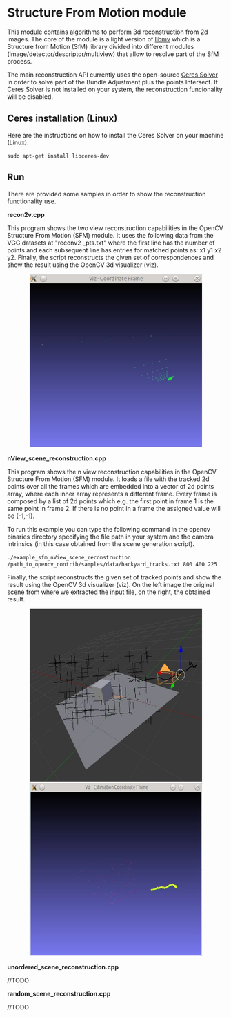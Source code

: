Structure From Motion module
============================

This module contains algorithms to perform 3d reconstruction from 2d images. The core of the module is a light version of [libmv](https://github.com/libmv/libmv) which is a Structure from Motion (SfM) library divided into different modules (image/detector/descriptor/multiview) that allow to resolve part of the SfM process.

The main reconstruction API currently uses the open-source [Ceres Solver](http://ceres-solver.org/) in order to solve part of the Bundle Adjustment plus the points Intersect. If Ceres Solver is not installed on your system, the reconstruction funcionality will be disabled.


Ceres installation (Linux)
--------------------------

Here are the instructions on how to install the Ceres Solver on your machine (Linux).

    sudo apt-get install libceres-dev


Run
---

There are provided some samples in order to show the reconstruction functionality use.

**recon2v.cpp**

This program shows the two view reconstruction capabilities in the OpenCV Structure From Motion (SFM) module. It uses the following data from the VGG datasets at "reconv2 _pts.txt" where the first line has the number of points and each subsequent line has entries for matched points as: x1 y1 x2 y2. Finally, the script reconstructs the given set of correspondences and show the result using the OpenCV 3d visualizer (viz).

<p align="center">
  <img src="doc/pics/recon2v.jpg" width="400" height="400">
</p>

**nView_scene_reconstruction.cpp**

This program shows the n view reconstruction capabilities in the OpenCV Structure From Motion (SFM) module. It loads a file with the tracked 2d points over all the frames which are embedded into a vector of 2d points array, where each inner array represents a different frame. Every frame is composed by a list of 2d points which e.g. the first point in frame 1 is the same point in frame 2. If there is no point in a frame the assigned value will be (-1,-1).

To run this example you can type the following command in the opencv binaries directory specifying the file path in your system and the camera intrinsics (in this case obtained from the scene generation script).

    ./example_sfm_nView_scene_reconstruction /path_to_opencv_contrib/samples/data/backyard_tracks.txt 800 400 225

Finally, the script reconstructs the given set of tracked points and show the result using the OpenCV 3d visualizer (viz). On the left image the original scene from where we extracted the input file, on the right, the obtained result.

<p align="center">
  <img src="doc/pics/nView1.jpg" width="400" height="400">
  <img src="doc/pics/nView2.jpg" width="400" height="400">
</p>

**unordered_scene_reconstruction.cpp**

//TODO

**random_scene_reconstruction.cpp**

//TODO